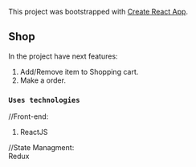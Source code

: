 This project was bootstrapped with [Create React App](https://github.com/facebook/create-react-app).

## Shop

In the project have next features:
1) Add/Remove item to Shopping cart.
2) Make a order.

### `Uses technologies`

//Front-end: <br />
1) ReactJS<br />

//State Managment:<br />
Redux <br />






<!-- 
echo "# clother-market" >> README.md
git init
git add README.md
git commit -m "first commit"
git branch -M main
git remote add origin git@github.com:valentinmamontov/clother-market.git
git push -u origin main



git remote add origin git@github.com:valentinmamontov/clother-market.git
git branch -M main
git push -u origin main -->
